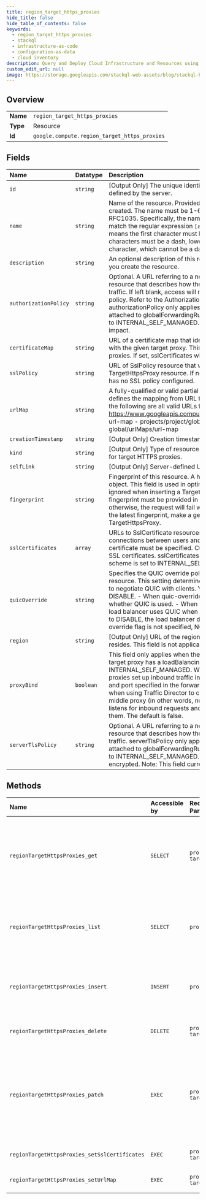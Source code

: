 ```yaml
---
title: region_target_https_proxies
hide_title: false
hide_table_of_contents: false
keywords:
  - region_target_https_proxies
  - stackql
  - infrastructure-as-code
  - configuration-as-data
  - cloud inventory
description: Query and Deploy Cloud Infrastructure and Resources using SQL
custom_edit_url: null
image: https://storage.googleapis.com/stackql-web-assets/blog/stackql-blog-post-featured-image.png
---
```

  
    

## Overview
<table><tbody>
<tr><td><b>Name</b></td><td><code>region_target_https_proxies</code></td></tr>
<tr><td><b>Type</b></td><td>Resource</td></tr>
<tr><td><b>Id</b></td><td><code>google.compute.region_target_https_proxies</code></td></tr>
</tbody></table>

## Fields
| Name | Datatype | Description |
|:-----|:---------|:------------|
| `id` | `string` | [Output Only] The unique identifier for the resource. This identifier is defined by the server. |
| `name` | `string` | Name of the resource. Provided by the client when the resource is created. The name must be 1-63 characters long, and comply with RFC1035. Specifically, the name must be 1-63 characters long and match the regular expression `[a-z]([-a-z0-9]*[a-z0-9])?` which means the first character must be a lowercase letter, and all following characters must be a dash, lowercase letter, or digit, except the last character, which cannot be a dash. |
| `description` | `string` | An optional description of this resource. Provide this property when you create the resource. |
| `authorizationPolicy` | `string` | Optional. A URL referring to a networksecurity.AuthorizationPolicy resource that describes how the proxy should authorize inbound traffic. If left blank, access will not be restricted by an authorization policy. Refer to the AuthorizationPolicy resource for additional details. authorizationPolicy only applies to a global TargetHttpsProxy attached to globalForwardingRules with the loadBalancingScheme set to INTERNAL_SELF_MANAGED. Note: This field currently has no impact. |
| `certificateMap` | `string` | URL of a certificate map that identifies a certificate map associated with the given target proxy. This field can only be set for global target proxies. If set, sslCertificates will be ignored. |
| `sslPolicy` | `string` | URL of SslPolicy resource that will be associated with the TargetHttpsProxy resource. If not set, the TargetHttpsProxy resource has no SSL policy configured. |
| `urlMap` | `string` | A fully-qualified or valid partial URL to the UrlMap resource that defines the mapping from URL to the BackendService. For example, the following are all valid URLs for specifying a URL map: - https://www.googleapis.compute/v1/projects/project/global/urlMaps/ url-map - projects/project/global/urlMaps/url-map - global/urlMaps/url-map  |
| `creationTimestamp` | `string` | [Output Only] Creation timestamp in RFC3339 text format. |
| `kind` | `string` | [Output Only] Type of resource. Always compute#targetHttpsProxy for target HTTPS proxies. |
| `selfLink` | `string` | [Output Only] Server-defined URL for the resource. |
| `fingerprint` | `string` | Fingerprint of this resource. A hash of the contents stored in this object. This field is used in optimistic locking. This field will be ignored when inserting a TargetHttpsProxy. An up-to-date fingerprint must be provided in order to patch the TargetHttpsProxy; otherwise, the request will fail with error 412 conditionNotMet. To see the latest fingerprint, make a get() request to retrieve the TargetHttpsProxy. |
| `sslCertificates` | `array` | URLs to SslCertificate resources that are used to authenticate connections between users and the load balancer. At least one SSL certificate must be specified. Currently, you may specify up to 15 SSL certificates. sslCertificates do not apply when the load balancing scheme is set to INTERNAL_SELF_MANAGED. |
| `quicOverride` | `string` | Specifies the QUIC override policy for this TargetHttpsProxy resource. This setting determines whether the load balancer attempts to negotiate QUIC with clients. You can specify NONE, ENABLE, or DISABLE. - When quic-override is set to NONE, Google manages whether QUIC is used. - When quic-override is set to ENABLE, the load balancer uses QUIC when possible. - When quic-override is set to DISABLE, the load balancer doesn't use QUIC. - If the quic-override flag is not specified, NONE is implied.  |
| `region` | `string` | [Output Only] URL of the region where the regional TargetHttpsProxy resides. This field is not applicable to global TargetHttpsProxies. |
| `proxyBind` | `boolean` | This field only applies when the forwarding rule that references this target proxy has a loadBalancingScheme set to INTERNAL_SELF_MANAGED. When this field is set to true, Envoy proxies set up inbound traffic interception and bind to the IP address and port specified in the forwarding rule. This is generally useful when using Traffic Director to configure Envoy as a gateway or middle proxy (in other words, not a sidecar proxy). The Envoy proxy listens for inbound requests and handles requests when it receives them. The default is false. |
| `serverTlsPolicy` | `string` | Optional. A URL referring to a networksecurity.ServerTlsPolicy resource that describes how the proxy should authenticate inbound traffic. serverTlsPolicy only applies to a global TargetHttpsProxy attached to globalForwardingRules with the loadBalancingScheme set to INTERNAL_SELF_MANAGED. If left blank, communications are not encrypted. Note: This field currently has no impact. |
## Methods
| Name | Accessible by | Required Params | Description |
|:-----|:--------------|:----------------|:------------|
| `regionTargetHttpsProxies_get` | `SELECT` | `project, region, targetHttpsProxy` | Returns the specified TargetHttpsProxy resource in the specified region. Gets a list of available target HTTP proxies by making a list() request. |
| `regionTargetHttpsProxies_list` | `SELECT` | `project, region` | Retrieves the list of TargetHttpsProxy resources available to the specified project in the specified region. |
| `regionTargetHttpsProxies_insert` | `INSERT` | `project, region` | Creates a TargetHttpsProxy resource in the specified project and region using the data included in the request. |
| `regionTargetHttpsProxies_delete` | `DELETE` | `project, region, targetHttpsProxy` | Deletes the specified TargetHttpsProxy resource. |
| `regionTargetHttpsProxies_patch` | `EXEC` | `project, region, targetHttpsProxy` | Patches the specified regional TargetHttpsProxy resource with the data included in the request. This method supports PATCH semantics and uses JSON merge patch format and processing rules. |
| `regionTargetHttpsProxies_setSslCertificates` | `EXEC` | `project, region, targetHttpsProxy` | Replaces SslCertificates for TargetHttpsProxy. |
| `regionTargetHttpsProxies_setUrlMap` | `EXEC` | `project, region, targetHttpsProxy` | Changes the URL map for TargetHttpsProxy. |
